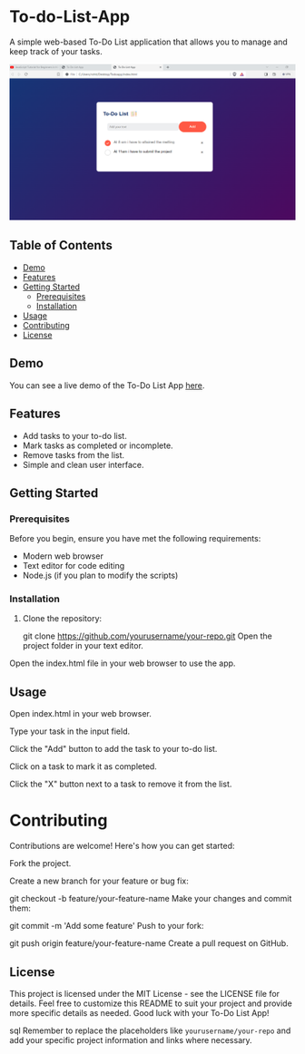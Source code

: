 # To-do-List-App

A simple web-based To-Do List application that allows you to manage and keep track of your tasks.

![To-Do List App Screenshot](pandey.png)

## Table of Contents

- [Demo](#demo)
- [Features](#features)
- [Getting Started](#getting-started)
  - [Prerequisites](#prerequisites)
  - [Installation](#installation)
- [Usage](#usage)
- [Contributing](#contributing)
- [License](#license)

## Demo

You can see a live demo of the To-Do List App [here](#).

## Features

- Add tasks to your to-do list.
- Mark tasks as completed or incomplete.
- Remove tasks from the list.
- Simple and clean user interface.

## Getting Started

### Prerequisites

Before you begin, ensure you have met the following requirements:

- Modern web browser
- Text editor for code editing
- Node.js (if you plan to modify the scripts)

### Installation

1. Clone the repository:


   git clone https://github.com/yourusername/your-repo.git
Open the project folder in your text editor.

Open the index.html file in your web browser to use the app.

## Usage
Open index.html in your web browser.

Type your task in the input field.

Click the "Add" button to add the task to your to-do list.

Click on a task to mark it as completed.

Click the "X" button next to a task to remove it from the list.

# Contributing
Contributions are welcome! Here's how you can get started:

Fork the project.

Create a new branch for your feature or bug fix:



git checkout -b feature/your-feature-name
Make your changes and commit them:


git commit -m 'Add some feature'
Push to your fork:


git push origin feature/your-feature-name
Create a pull request on GitHub.

## License

This project is licensed under the MIT License - see the LICENSE file for details.
Feel free to customize this README to suit your project and provide more specific details as needed. Good luck with your To-Do List App!

sql
Remember to replace the placeholders like `yourusername/your-repo` and add your specific project information and links where necessary.



